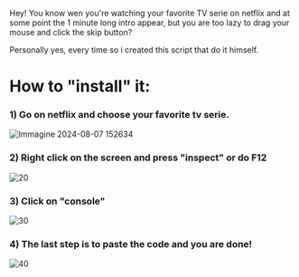 Hey! You know wen you're watching your favorite TV serie on netflix and at some point the 1 minute long intro appear, but you are too lazy to drag your mouse and click the skip button?

Personally yes, every time so i created this script that do it himself.

# How to "install" it:

### 1) Go on netflix and choose your favorite tv serie.
![Immagine 2024-08-07 152634](https://github.com/user-attachments/assets/24bb945d-161f-44dc-84f9-11db4c531a6b)
### 2) Right click on the screen and press "inspect" or do F12
![20](https://github.com/user-attachments/assets/924956a9-03b7-4d2e-8597-56c060ffb6f8)
### 3) Click on "console"
![30](https://github.com/user-attachments/assets/7fe472c1-8548-44da-a68a-dc65474de979)
### 4) The last step is to paste the code and you are done!
![40](https://github.com/user-attachments/assets/6e4bdbbb-40a8-4cb3-901b-08145ce24b25)
